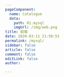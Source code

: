 ```yaml
---
pageComponent:
  name: Catalogue
  data:
    path: 01.mysql
    imgUrl: /img/web.png
title: 前端
date: 2020-03-11 21:50:53
permalink: /mysql/
sidebar: false
article: false
comment: false
editLink: false
author:

---
```

